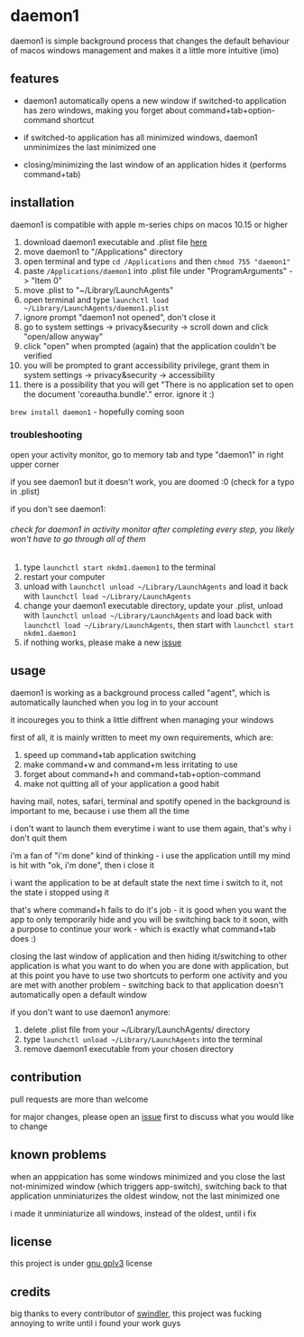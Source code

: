 # daemon1
daemon1 is simple background process that changes the default behaviour of macos windows management and makes it a little more intuitive (imo)

## features
*  daemon1 automatically opens a new window if switched-to application has zero windows, making you forget about command+tab+option-command shortcut
*  if switched-to application has all minimized windows, daemon1 unminimizes the last minimized one

* closing/minimizing the last window of an application hides it (performs command+tab)

## installation

daemon1 is compatible with apple m-series chips on macos 10.15 or higher

1. download daemon1 executable and .plist file [here](https://github.com/nkdm1/daemon1/releases/tag/v0.1)
2. move daemon1 to "/Applications" directory
3. open terminal and type `cd /Applications` and then `chmod 755 "daemon1"`
4. paste `/Applications/daemon1` into .plist file under "ProgramArguments" -> "Item 0"
5. move .plist to "~/Library/LaunchAgents"
6. open terminal and type `launchctl load ~/Library/LaunchAgents/daemon1.plist`
7. ignore prompt "daemon1 not opened", don't close it
8. go to system settings -> privacy&security -> scroll down and click "open/allow anyway" 
9. click "open" when prompted (again) that the application couldn't be verified 
10. you will be prompted to grant accessibility privilege, grant them in system settings -> privacy&security -> accessibility
11. there is a possibility that you will get "There is no application set to open the document 'coreautha.bundle'." error. ignore it :)

`brew install daemon1` - hopefully coming soon 

### troubleshooting
open your activity monitor, go to memory tab and type "daemon1" in right upper corner
 
if you see daemon1 but it doesn't work, you are doomed :0 (check for a typo in .plist)

if you don't see daemon1:

###### check for daemon1 in activity monitor after completing every step, you likely won't have to  go through all of them

1. type `launchctl start nkdm1.daemon1` to the terminal
2. restart your computer
3. unload with `launchctl unload ~/Library/LaunchAgents` and load it back with `launchctl load ~/Library/LaunchAgents`
4. change your daemon1 executable directory, update your .plist, unload with `launchctl unload ~/Library/LaunchAgents` and load back with `launchctl load ~/Library/LaunchAgents`, then start with `launchctl start nkdm1.daemon1`
5. if nothing works, please make a new [issue](https://github.com/nkdm1/daemon1/issues)


## usage
daemon1 is working as a background process called "agent", which is automatically
    launched when you log in to your account

it incoureges you to think a little diffrent when managing your windows

first of all, it is mainly written to meet my own requirements, which are:

1. speed up command+tab application switching
2. make command+w and command+m less irritating to use
3. forget about command+h and command+tab+option-command
4. make not quitting all of your application a good habit

having mail, notes, safari, terminal and spotify opened in the background is important to me, because i use them all the time

i don't want to launch them everytime i want to use them again, that's why i don't quit them

i'm a fan of "i'm done" kind of thinking - i use the application untill my mind is hit with "ok, i'm done", then i close it

i want the application to be at default state the next time i switch to it, not the state i stopped using it

that's where command+h fails to do it's job - it is good when you want the app to only temporarily hide and you will be switching back to it soon, with a purpose to continue your work - which is exactly what command+tab does :)

closing the last window of application and then hiding it/switching to other application is what you want to do when you are done with application, but at this point you have to use two shortcuts to perform one activity and you are met with another problem - switching back to that application doesn't automatically open a default window

  





if you don't want to use daemon1 anymore: 
1. delete .plist file from your ~/Library/LaunchAgents/ directory
2. type `launchctl unload ~/Library/LaunchAgents` into the terminal
3. remove daemon1 executable from your chosen directory 
    
## contribution 
pull requests are more than welcome

for major changes, please open an [issue](https://github.com/nkdm1/daemon1/issues) first to discuss what you would like to change

## known problems 
when an apppication has some windows minimized and you close the last not-minimized window (which triggers app-switch), switching back to that 
    application unminiaturizes the oldest window, not the last minimized one

i made it unminiaturize all windows, instead of the oldest, until i fix 

## license
this project is under [gnu gplv3](https://www.gnu.org/licenses/gpl-3.0.en.html#license-text)  license

## credits
big thanks to every contributor of [swindler](https://github.com/tmandry/Swindler), this project was fucking annoying to write until i found your work guys
